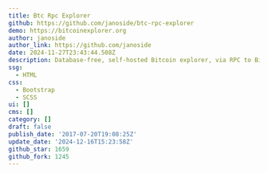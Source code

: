 ```yaml
---
title: Btc Rpc Explorer
github: https://github.com/janoside/btc-rpc-explorer
demo: https://bitcoinexplorer.org
author: janoside
author_link: https://github.com/janoside
date: 2024-11-27T23:43:44.508Z
description: Database-free, self-hosted Bitcoin explorer, via RPC to Bitcoin Core.
ssg:
  - HTML
css:
  - Bootstrap
  - SCSS
ui: []
cms: []
category: []
draft: false
publish_date: '2017-07-20T19:08:25Z'
update_date: '2024-12-16T15:23:58Z'
github_star: 1659
github_fork: 1245
---
```

